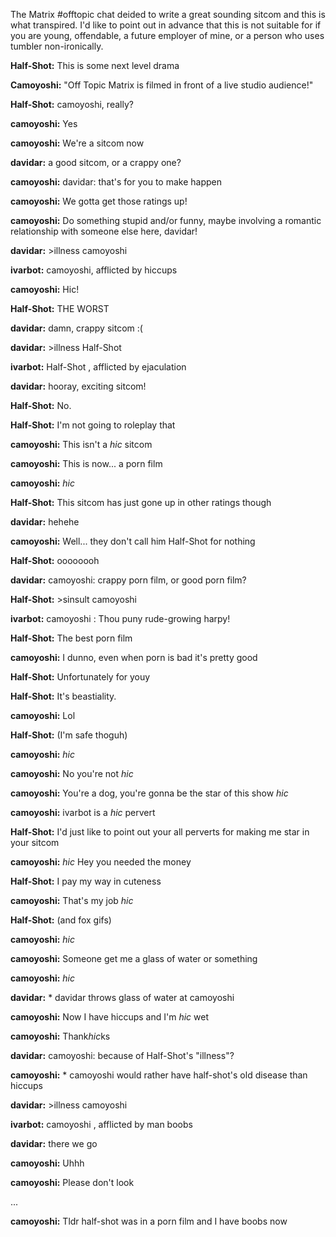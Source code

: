 The Matrix #offtopic chat deided to write a great sounding sitcom and this is what transpired. I'd like to point out in advance that
this is not suitable for if you are young, offendable, a future employer of mine, or a person who uses tumbler non-ironically.

**Half-Shot:** This is some next level drama

**Camoyoshi:** "Off Topic Matrix is filmed in front of a live studio audience!"

**Half-Shot:** camoyoshi, really?

**camoyoshi:** Yes

**camoyoshi:** We're a sitcom now

**davidar:** a good sitcom, or a crappy one?

**camoyoshi:** davidar: that's for you to make happen

**camoyoshi:** We gotta get those ratings up!

**camoyoshi:** Do something stupid and/or funny, maybe involving a romantic relationship with someone else here, davidar!

**davidar:** >illness camoyoshi

**ivarbot:** camoyoshi, afflicted by hiccups

**camoyoshi:** Hic!

**Half-Shot:** THE WORST

**davidar:** damn, crappy sitcom :(

**davidar:** >illness Half-Shot

**ivarbot:** Half-Shot , afflicted by ejaculation

**davidar:** hooray, exciting sitcom!



**Half-Shot:** No.

**Half-Shot:** I'm not going to roleplay that

**camoyoshi:** This isn't a *hic* sitcom

**camoyoshi:** This is now... a porn film

**camoyoshi:** *hic*

**Half-Shot:** This sitcom has just gone up in other ratings though

**davidar:** hehehe

**camoyoshi:** Well... they don't call him Half-Shot for nothing

**Half-Shot:** oooooooh

**davidar:** camoyoshi: crappy porn film, or good porn film?

**Half-Shot:** >sinsult camoyoshi

**ivarbot:** camoyoshi : Thou puny rude-growing harpy!

**Half-Shot:** The best porn film

**camoyoshi:** I dunno, even when porn is bad it's pretty good

**Half-Shot:** Unfortunately for youy

**Half-Shot:** It's beastiality.

**camoyoshi:** Lol

**Half-Shot:** (I'm safe thoguh)

**camoyoshi:** *hic*

**camoyoshi:** No you're not *hic*

**camoyoshi:** You're a dog, you're gonna be the star of this show *hic*

**camoyoshi:** ivarbot is a *hic* pervert

**Half-Shot:** I'd just like to point out your all perverts for making me star in your sitcom

**camoyoshi:** *hic* Hey you needed the money

**Half-Shot:** I pay my way in cuteness

**camoyoshi:** That's my job *hic*

**Half-Shot:** (and fox gifs)

**camoyoshi:** *hic*

**camoyoshi:** Someone get me a glass of water or something

**camoyoshi:** *hic*

**davidar:** * davidar throws glass of water at camoyoshi

**camoyoshi:** Now I have hiccups and I'm *hic* wet

**camoyoshi:** Thank*hic*ks

**davidar:** camoyoshi: because of Half-Shot's "illness"?

**camoyoshi:** * camoyoshi would rather have half-shot's old disease than hiccups

**davidar:** >illness camoyoshi

**ivarbot:** camoyoshi , afflicted by man boobs

**davidar:** there we go

**camoyoshi:** Uhhh

**camoyoshi:** Please don't look

...

**camoyoshi:** Tldr half-shot was in a porn film and I have boobs now

